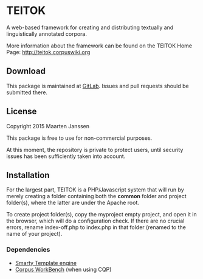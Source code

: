 # TEITOK

A web-based framework for creating and distributing textually and linguistically annotated corpora.

More information about the framework can be found on the TEITOK Home Page: http://teitok.corpuswiki.org

## Download

This package is maintained at
[GitLab](https://gitlab.com/maartenes/TEITOK). Issues and pull requests
should be submitted there.

## License

Copyright 2015 Maarten Janssen

This package is free to use for non-commercial purposes.

At this moment, the repository is private to protect users, until security issues has been sufficiently taken into account.

## Installation

For the largest part, TEITOK is a PHP/Javascript system that will run by merely creating a folder containing both the **common** folder and project folder(s), where the latter are under the Apache root. 

To create project folder(s), copy the myproject empty project, and open it in the browser, which will do a configuration check. If there are no crucial errors, rename index-off.php to index.php in that folder (renamed to the name of your project). 

### Dependencies
- [Smarty Template engine](http://www.smarty.net/)
- [Corpus WorkBench](http://cwb.sourceforge.net/) (when using CQP)
